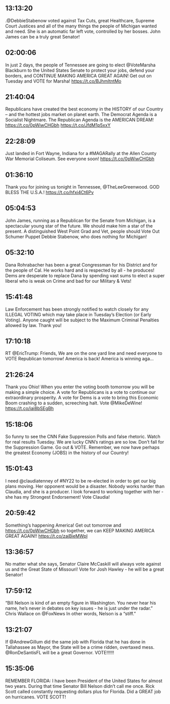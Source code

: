 ## 13:13:20
.@DebbieStabenow voted against Tax Cuts, great Healthcare, Supreme Court Justices and all of the many things the people of Michigan wanted and need. She is an automatic far left vote, controlled by her bosses. John James can be a truly great Senator!
## 02:00:06
In just 2 days, the people of Tennessee are going to elect @VoteMarsha Blackburn to the United States Senate to protect your jobs, defend your borders, and CONTINUE MAKING AMERICA GREAT AGAIN! Get out on Tuesday and VOTE for Marsha! https://t.co/BJhmItntMo
## 21:40:04
Republicans have created the best economy in the HISTORY of our Country – and the hottest jobs market on planet earth. The Democrat Agenda is a Socialist Nightmare. The Republican Agenda is the AMERICAN DREAM! https://t.co/0pWiwCHGbh https://t.co/JfdM1p5xxY
## 22:28:09
Just landed in Fort Wayne, Indiana for a #MAGARally at the Allen County War Memorial Coliseum. See everyone soon! https://t.co/0pWiwCHGbh
## 01:36:10
Thank you for joining us tonight in Tennessee, @TheLeeGreenwood. GOD BLESS THE U.S.A.! https://t.co/hfxi4Ct6Pv
## 05:04:53
John James, running as a Republican for the Senate from Michigan, is a spectacular young star of the future. We should make him a star of the present. A distinguished West Point Grad and Vet, people should Vote Out Schumer Puppet Debbie Stabenow, who does nothing for Michigan!
## 05:32:10
Dana Rohrabacher has been a great Congressman for his District and for the people of Cal. He works hard and is respected by all - he produces! Dems are desperate to replace Dana by spending vast sums to elect a super liberal who is weak on Crime and bad for our Military &amp; Vets!
## 15:41:48
Law Enforcement has been strongly notified to watch closely for any ILLEGAL VOTING which may take place in Tuesday’s Election (or Early Voting). Anyone caught will be subject to the Maximum Criminal Penalties allowed by law. Thank you!
## 17:10:18
RT @EricTrump: Friends, 
We are on the one yard line and need everyone to VOTE Republican tomorrow! America is back! America is winning aga…
## 21:26:24
Thank you Ohio! When you enter the voting booth tomorrow you will be making a simple choice. A vote for Republicans is a vote to continue our extraordinary prosperity. A vote for Dems is a vote to bring this Economic Boom crashing to a sudden, screeching halt. Vote @MikeDeWine! https://t.co/iai8bSEgBh
## 15:18:06
So funny to see the CNN Fake Suppression Polls and false rhetoric. Watch for real results Tuesday. We are lucky CNN’s ratings are so low. Don’t fall for the Suppression Game. Go out &amp; VOTE. Remember, we now have perhaps the greatest Economy (JOBS) in the history of our Country!
## 15:01:43
I need @claudiatenney of #NY22 to be re-elected in order to get our big plans moving. Her opponent would be a disaster. Nobody works harder than Claudia, and she is a producer. I look forward to working together with her - she has my Strongest Endorsement! Vote Claudia!
## 20:59:42
Something’s happening America! Get out tomorrow and https://t.co/0pWiwCHGbh so together, we can KEEP MAKING AMERICA GREAT AGAIN!! https://t.co/zajBieMWpl
## 13:36:57
No matter what she says, Senator Claire McCaskill will always vote against us and the Great State of Missouri! Vote for Josh Hawley - he will be a great Senator!
## 17:59:12
“Bill Nelson is kind of an empty figure in Washington. You never hear his name, he’s never in debates on key issues - he is just under the radar.” Chris Wallace on @FoxNews  In other words, Nelson is a “stiff.”
## 13:21:07
If @AndrewGillum did the same job with Florida that he has done in Tallahassee as Mayor, the State will be a crime ridden, overtaxed mess. @RonDeSantisFL will be a great Governor. VOTE!!!!!!
## 15:35:06
REMEMBER FLORIDA: I have been President of the United States for almost two years. During that time Senator Bill Nelson didn’t call me once. Rick Scott called constantly requesting dollars plus for Florida. Did a GREAT job on hurricanes. VOTE SCOTT!
